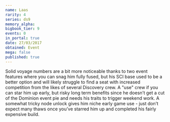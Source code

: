 ```yaml
---
name: Laas
rarity: 4
series: ds9
memory_alpha:
bigbook_tier: 9
events: 0
in_portal: true
date: 27/03/2017
obtained: Event
mega: false
published: true
---
```


Solid voyage numbers are a bit more noticeable thanks to two event features where you can snag him fully fused, but his SCI base used to be a better option and will likely struggle to find a seat with increased competition from the likes of several Discovery crew. A "use" crew if you can star him up early, but risky long term benefits since he doesn’t get a cut of the Dominion event pie and needs his traits to trigger weekend work. A somewhat tricky node unlock gives him niche early game use - just don’t expect many thaws once you’ve starred him up and completed his fairly expensive build.
